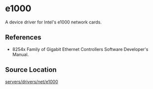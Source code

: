# e1000
A device driver for Intel's e1000 network cards.

## References
- 8254x Family of Gigabit Ethernet Controllers Software Developer's Manual.

## Source Location
[servers/drivers/net/e1000](https://github.com/zuki/resea/tree/master/servers/drivers/net/e1000)
